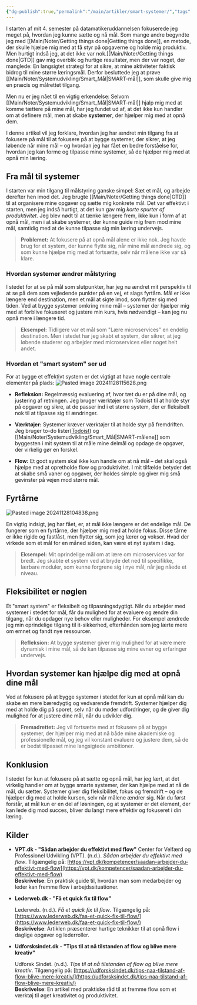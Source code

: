 ```yaml
---
{"dg-publish":true,"permalink":"/main/artikler/smart-systemer/","tags":["SmartSystemer","MålSætning","Produktivitet"],"dgHomeLink":"false","dgShowBacklinks":"false","dgShowLocalGraph":"false","dgShowFileTree":"false","dgEnableSearch":"false","dgShowToc":"false","created":"2024-11-28T09:44:05.931+01:00"}
---
```


I starten af mit 4. semester på datamatikeruddannelsen fokuserede jeg meget på, hvordan jeg kunne sætte og nå mål. Som mange andre begyndte jeg med [[Main/Noter/Getting things done\|Getting things done]], en metode, der skulle hjælpe mig med at få styr på opgaverne og holde mig produktiv. Men hurtigt indså jeg, at det ikke var nok.[[Main/Noter/Getting things done\|GTD]]  gav mig overblik og hurtige resultater, men der var noget, der manglede: En langsigtet strategi for at sikre, at mine aktiviteter faktisk bidrog til mine større læringsmål. Derfor besluttede jeg at prøve [[Main/Noter/Systemudvikling/Smart_Mål\|SMART-mål]], som skulle give mig en præcis og målrettet tilgang.

Men nu er jeg nået til en vigtig erkendelse: Selvom [[Main/Noter/Systemudvikling/Smart_Mål\|SMART-mål]] hjalp mig med at komme tættere på mine mål, har jeg fundet ud af, at det ikke kun handler om at definere mål, men at skabe **systemer**, der hjælper mig med at opnå dem. 

I denne artikel vil jeg forklare, hvordan jeg har ændret min tilgang fra at fokusere på mål til at fokusere på at bygge systemer, der sikrer, at jeg løbende når mine mål – og hvordan jeg har fået en bedre forståelse for, hvordan jeg kan forme og tilpasse mine systemer, så de hjælper mig med at opnå min læring.

## Fra mål til systemer

I starten var min tilgang til målstyring ganske simpel: Sæt et mål, og arbejde derefter hen imod det. Jeg brugte [[Main/Noter/Getting things done\|GTD]] til at organisere mine opgaver og sætte mig konkrete mål. Det var effektivt i starten, men jeg indså hurtigt, at det kun gav mig *korte spurter af produktivitet*. Jeg blev nødt til at tænke længere frem, ikke kun i form af at opnå mål, men i at skabe systemer, der kunne guide mig frem mod mine mål, samtidig med at de kunne tilpasse sig min læring undervejs.

> **Problemet:** At fokusere på at opnå mål alene er ikke nok. Jeg havde brug for et system, der kunne flytte sig, når mine mål ændrede sig, og som kunne hjælpe mig med at fortsætte, selv når målene ikke var så klare.

### Hvordan systemer ændrer målstyring

I stedet for at se på mål som slutpunkter, har jeg nu ændret mit perspektiv til at se på dem som vejledende punkter på en vej, et slags fyrtårn. Mål er ikke længere end destination, men et mål at sigte imod, som flytter sig med tiden. Ved at bygge systemer omkring mine mål – systemer der hjælper mig med at forblive fokuseret og justere min kurs, hvis nødvendigt – kan jeg nu opnå mere i længere tid.

> **Eksempel:** Tidligere var et mål som "Lære microservices" en endelig destination. Men i stedet har jeg skabt et system, der sikrer, at jeg løbende studerer og arbejder med microservices eller noget helt andet.

### Hvordan et "smart system" ser ud

For at bygge et effektivt system er det vigtigt at have nogle centrale elementer på plads:
![Pasted image 20241128115628.png](/img/user/Main/Images/Pasted%20image%2020241128115628.png)

- **Refleksion:** Regelmæssig evaluering af, hvor tæt du er på dine mål, og justering af retningen. Jeg bruger værktøjer som Todoist til at holde styr på opgaver og sikre, at de passer ind i et større system, der er fleksibelt nok til at tilpasse sig til ændringer.
    
- **Værktøjer:** Systemer kræver værktøjer til at holde styr på fremdriften. Jeg bruger to-do lister([Todoist](https://todoist.com/)) og [[Main/Noter/Systemudvikling/Smart_Mål\|SMART-målene]] som byggesten i mit system til at måle mine delmål og opdage de opgaver, der virkelig gør en forskel.
    
- **Flow:** Et godt system skal ikke kun handle om at nå mål – det skal også hjælpe med at opretholde flow og produktivitet. I mit tilfælde betyder det at skabe små vaner og opgaver, der holdes simple og giver mig små gevinster på vejen mod større mål.
    

## Fyrtårne

![Pasted image 20241128104838.png](/img/user/Main/Images/Pasted%20image%2020241128104838.png)

En vigtig indsigt, jeg har fået, er, at mål ikke længere er det endelige mål. De fungerer som en fyrtårne, der hjælper mig med at holde fokus. Disse tårne er ikke rigide og fastlåst, men flytter sig, som jeg lærer og vokser. Hvad der virkede som et mål for en måned siden, kan være et nyt system i dag.

> **Eksempel:** Mit oprindelige mål om at lære om microservices var for bredt. Jeg skabte et system ved at bryde det ned til specifikke, lærbare moduler, som kunne forgrene sig i nye mål, når jeg nåede et niveau.

## Fleksibilitet er nøglen

Et "smart system" er fleksibelt og tilpasningsdygtigt. Når du arbejder med systemer i stedet for mål, får du mulighed for at evaluere og ændre din tilgang, når du opdager nye behov eller muligheder. For eksempel ændrede jeg min oprindelige tilgang til it-sikkerhed, efterhånden som jeg lærte mere om emnet og fandt nye ressourcer.

> **Refleksion:** At bygge systemer giver mig mulighed for at være mere dynamisk i mine mål, så de kan tilpasse sig mine evner og erfaringer undervejs.

## Hvordan systemer kan hjælpe dig med at opnå dine mål

Ved at fokusere på at bygge systemer i stedet for kun at opnå mål kan du skabe en mere bæredygtig og vedvarende fremdrift. Systemer hjælper dig med at holde dig på sporet, selv når du møder udfordringer, og de giver dig mulighed for at justere dine mål, når du udvikler dig.

> **Fremadrettet:** Jeg vil fortsætte med at fokusere på at bygge systemer, der hjælper mig med at nå både mine akademiske og professionelle mål, og jeg vil konstant evaluere og justere dem, så de er bedst tilpasset mine langsigtede ambitioner.

## **Konklusion**

I stedet for kun at fokusere på at sætte og opnå mål, har jeg lært, at det virkelig handler om at bygge smarte systemer, der kan hjælpe med at nå de mål, du sætter. Systemer giver dig fleksibilitet, fokus og fremdrift – og de hjælper dig med at holde kursen, selv når målene ændrer sig. Når du først forstår, at mål kun er en del af løsningen, og at systemer er det element, der kan lede dig mod succes, bliver du langt mere effektiv og fokuseret i din læring.

## Kilder
- **VPT.dk - "Sådan arbejder du effektivt med flow"**
    Center for Velfærd og Professionel Udvikling (VPT). (n.d.). _Sådan arbejder du effektivt med flow_. Tilgængelig på: [https://vpt.dk/kompetencer/saadan-arbejder-du-effektivt-med-flow](https://vpt.dk/kompetencer/saadan-arbejder-du-effektivt-med-flow)  
    **Beskrivelse**: En praktisk guide til, hvordan man som medarbejder og leder kan fremme flow i arbejdssituationer.
    
- **Lederweb.dk - "Få et quick fix til flow"**
    
     Lederweb. (n.d.). _Få et quick fix til flow_. Tilgængelig på: [https://www.lederweb.dk/faa-et-quick-fix-til-flow/](https://www.lederweb.dk/faa-et-quick-fix-til-flow/)  
    **Beskrivelse**: Artiklen præsenterer hurtige teknikker til at opnå flow i daglige opgaver og lederroller.
    
- **Udforsksindet.dk - "Tips til at nå tilstanden af flow og blive mere kreativ"**
    
     Udforsk Sindet. (n.d.). _Tips til at nå tilstanden af flow og blive mere kreativ_. Tilgængelig på: [https://udforsksindet.dk/tips-naa-tilstand-af-flow-blive-mere-kreativ/](https://udforsksindet.dk/tips-naa-tilstand-af-flow-blive-mere-kreativ/)  
     **Beskrivelse**: En artikel med praktiske råd til at fremme flow som et værktøj til øget kreativitet og produktivitet.